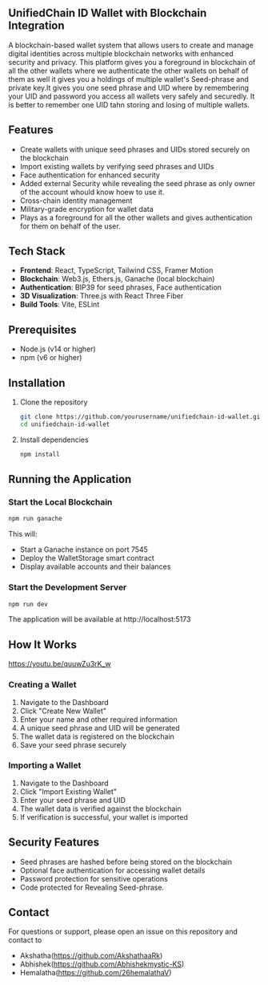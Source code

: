 ## UnifiedChain ID Wallet with Blockchain Integration

A blockchain-based wallet system that allows users to create and manage digital identities across multiple blockchain networks with enhanced security and privacy. This platform gives you a foreground in blockchain of all the other wallets where we authenticate the other wallets on behalf of them as well it gives you a holdings of multiple wallet's Seed-phrase and private key.It gives you one seed phrase and UID where by remembering your UID and password you access all wallets very safely and securedly. It is better to remember one UID tahn storing and losing of multiple wallets.    


## Features

- Create wallets with unique seed phrases and UIDs stored securely on the blockchain
- Import existing wallets by verifying seed phrases and UIDs
- Face authentication for enhanced security
- Added external Security while revealing the seed phrase as only owner of the account whould know hoew to use it.
- Cross-chain identity management
- Military-grade encryption for wallet data
- Plays as a foreground for all the other wallets and gives authentication for them on behalf of the user.

## Tech Stack

- **Frontend**: React, TypeScript, Tailwind CSS, Framer Motion
- **Blockchain**: Web3.js, Ethers.js, Ganache (local blockchain)
- **Authentication**: BIP39 for seed phrases, Face authentication
- **3D Visualization**: Three.js with React Three Fiber
- **Build Tools**: Vite, ESLint

## Prerequisites

- Node.js (v14 or higher)
- npm (v6 or higher)

## Installation

1. Clone the repository
   ```bash
   git clone https://github.com/yourusername/unifiedchain-id-wallet.git
   cd unifiedchain-id-wallet
   ```

2. Install dependencies
   ```bash
   npm install
   ```

## Running the Application

### Start the Local Blockchain

```bash
npm run ganache
```

This will:
- Start a Ganache instance on port 7545
- Deploy the WalletStorage smart contract
- Display available accounts and their balances

### Start the Development Server

```bash
npm run dev
```

The application will be available at http://localhost:5173

## How It Works
https://youtu.be/quuwZu3rK_w

### Creating a Wallet

1. Navigate to the Dashboard
2. Click "Create New Wallet"
3. Enter your name and other required information
4. A unique seed phrase and UID will be generated
5. The wallet data is registered on the blockchain
6. Save your seed phrase securely

### Importing a Wallet

1. Navigate to the Dashboard
2. Click "Import Existing Wallet"
3. Enter your seed phrase and UID
4. The wallet data is verified against the blockchain
5. If verification is successful, your wallet is imported

## Security Features

- Seed phrases are hashed before being stored on the blockchain
- Optional face authentication for accessing wallet details
- Password protection for sensitive operations
- Code protected for Revealing Seed-phrase.

## Contact

For questions or support, please open an issue on this repository and contact to 
- Akshatha(https://github.com/AkshathaaRk)
- Abhishek(https://github.com/Abhishekmystic-KS)
- Hemalatha(https://github.com/26hemalathaV)
